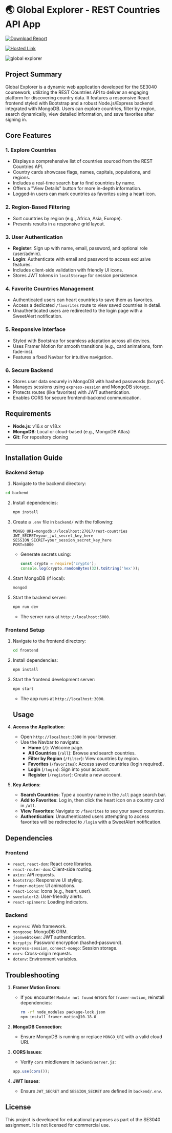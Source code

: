 #  🌏 Global Explorer - REST Countries API App

[![Download Report](https://img.shields.io/badge/Download-Report-blue)](https://drive.google.com/file/d/1yYxazo8QRG3qZzWO1Qj27nVoCb7Qxq14/view?usp=sharing)

[![Hosted Link](https://img.shields.io/badge/Visit-Hosted%20Link-blue?style=for-the-badge)](https://global-explorer-lac.vercel.app/)

![global explorer](https://github.com/user-attachments/assets/11716582-d7d9-4ad6-b7d4-da02ae2bfa27)

## Project Summary

Global Explorer is a dynamic web application developed for the SE3040 coursework, utilizing the REST Countries API to deliver an engaging platform for discovering country data. It features a responsive React frontend styled with Bootstrap and a robust Node.js/Express backend integrated with MongoDB. Users can explore countries, filter by region, search dynamically, view detailed information, and save favorites after signing in.

## Core Features

### 1. Explore Countries

- Displays a comprehensive list of countries sourced from the REST Countries API.
- Country cards showcase flags, names, capitals, populations, and regions.
- Includes a real-time search bar to find countries by name.
- Offers a "View Details" button for more in-depth information.
- Logged-in users can mark countries as favorites using a heart icon.

### 2. Region-Based Filtering

- Sort countries by region (e.g., Africa, Asia, Europe).
- Presents results in a responsive grid layout.

### 3. User Authentication

- **Register**: Sign up with name, email, password, and optional role (user/admin).
- **Login**: Authenticate with email and password to access exclusive features.
- Includes client-side validation with friendly UI icons.
- Stores JWT tokens in `localStorage` for session persistence.

### 4. Favorite Countries Management

- Authenticated users can heart countries to save them as favorites.
- Access a dedicated `/favorites` route to view saved countries in detail.
- Unauthenticated users are redirected to the login page with a SweetAlert notification.

### 5. Responsive Interface

- Styled with Bootstrap for seamless adaptation across all devices.
- Uses Framer Motion for smooth transitions (e.g., card animations, form fade-ins).
- Features a fixed Navbar for intuitive navigation.

### 6. Secure Backend

- Stores user data securely in MongoDB with hashed passwords (bcrypt).
- Manages sessions using `express-session` and MongoDB storage.
- Protects routes (like favorites) with JWT authentication.
- Enables CORS for secure frontend-backend communication.

## Requirements

- **Node.js**: v16.x or v18.x
- **MongoDB**: Local or cloud-based (e.g., MongoDB Atlas)
- **Git**: For repository cloning

---

## Installation Guide

### Backend Setup

1. Navigate to the backend directory:

```bash
cd backend
   ```

2. Install dependencies:

   ```bash
   npm install
   ```

3. Create a `.env` file in `backend/` with the following:

   ```plaintext
   MONGO_URI=mongodb://localhost:27017/rest-countries
   JWT_SECRET=your_jwt_secret_key_here
   SESSION_SECRET=your_session_secret_key_here
   PORT=5000
   ```

   - Generate secrets using:

     ```javascript
     const crypto = require('crypto');
     console.log(crypto.randomBytes(32).toString('hex'));
     ```

4. Start MongoDB (if local):

   ```bash
   mongod
   ```

5. Start the backend server:

   ```bash
   npm run dev
   ```

   - The server runs at `http://localhost:5000`.
  
  ### Frontend Setup

1. Navigate to the frontend directory:

   ```bash
   cd frontend
   ```

2. Install dependencies:

   ```bash
   npm install
   ```

3. Start the frontend development server:

   ```bash
   npm start
   ```

   - The app runs at `http://localhost:3000`.

   ## Usage

1. **Access the Application**:

   - Open `http://localhost:3000` in your browser.
   - Use the Navbar to navigate:
     - **Home** (`/`): Welcome page.
     - **All Countries** (`/all`): Browse and search countries.
     - **Filter by Region** (`/filter`): View countries by region.
     - **Favorites** (`/favorites`): Access saved countries (login required).
     - **Login** (`/login`):  Sign into your account.
     - **Register** (`/register`): Create a new account.

2. **Key Actions**:

   - **Search Countries**: Type a country name in the  `/all` page search bar.
   - **Add to Favorites**: Log in, then click the heart icon on a country card in `/all`.
   - **View Favorites**: Navigate to `/favorites` to see your saved countries.
   - **Authentication**: Unauthenticated users attempting to access favorites will be redirected to `/login` with a SweetAlert notification.

## Dependencies

### Frontend

- `react`, `react-dom`: React core libraries.
- `react-router-dom`: Client-side routing.
- `axios`: API requests.
- `bootstrap`: Responsive UI styling.
- `framer-motion`: UI animations.
- `react-icons`: Icons (e.g., heart, user).
- `sweetalert2`: User-friendly alerts.
- `react-spinners`: Loading indicators.

### Backend

- `express`: Web framework.
- `mongoose`: MongoDB ORM.
- `jsonwebtoken`: JWT authentication.
- `bcryptjs`: Password encryption (hashed-password).
- `express-session`, `connect-mongo`: Session storage.
- `cors`: Cross-origin requests.
- `dotenv`: Environment variables.

## Troubleshooting

1. **Framer Motion Errors**:

   - If you encounter `Module not found` errors for `framer-motion`, reinstall dependencies:

     ```bash
     rm -rf node_modules package-lock.json
     npm install framer-motion@10.18.0
     ```
3. **MongoDB Connection**:

   - Ensure MongoDB is running or replace `MONGO_URI` with a valid cloud URI.
    
4. **CORS Issues**:
   
   - Verify `cors` middleware in `backend/server.js`:

   ```javascript
   app.use(cors());
   ```
7. **JWT Issues**:
   - Ensure `JWT_SECRET` and `SESSION_SECRET` are defined in `backend/.env`.

## License

This project is developed for educational purposes as part of the SE3040 assignment. It is not licensed for commercial use.
